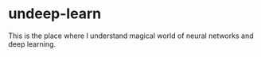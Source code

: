 # undeep-learn
This is the place where I understand magical world of neural networks and deep learning.
